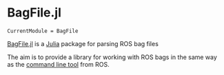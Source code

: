 # BagFile.jl

```@meta
CurrentModule = BagFile
```

[BagFile.jl](http://github.com/fbliman/Bagfile.jl) is a [Julia](http://julialang.org) package for parsing ROS bag files

The aim is to provide a library for working with ROS bags in the same way as the [command line tool](http://wiki.ros.org/rosbag/Commandline#info) from ROS.


